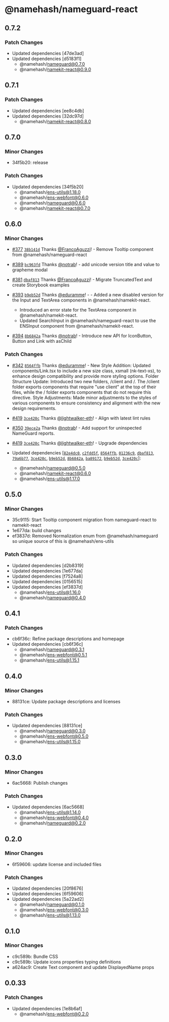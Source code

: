 # @namehash/nameguard-react

## 0.7.2

### Patch Changes

- Updated dependencies [47de3ad]
- Updated dependencies [d5183f1]
  - @namehash/nameguard@0.7.0
  - @namehash/namekit-react@0.9.0

## 0.7.1

### Patch Changes

- Updated dependencies [ee8c4db]
- Updated dependencies [32dc97d]
  - @namehash/namekit-react@0.8.0

## 0.7.0

### Minor Changes

- 34f5b20: release

### Patch Changes

- Updated dependencies [34f5b20]
  - @namehash/ens-utils@1.18.0
  - @namehash/ens-webfont@0.6.0
  - @namehash/nameguard@0.6.0
  - @namehash/namekit-react@0.7.0

## 0.6.0

### Minor Changes

- [#377](https://github.com/namehash/namekit/pull/377) [`38b141d`](https://github.com/namehash/namekit/commit/38b141dd588ebf7f6b38fa78561242a762c6a7ee) Thanks [@FrancoAguzzi](https://github.com/FrancoAguzzi)! - Remove Tooltip component from @namehash/nameguard-react

- [#389](https://github.com/namehash/namekit/pull/389) [`bc963fd`](https://github.com/namehash/namekit/commit/bc963fd65e8bb791283a76c0b66d732948635fef) Thanks [@notrab](https://github.com/notrab)! - add unicode version title and value to grapheme modal

- [#381](https://github.com/namehash/namekit/pull/381) [`dbaf813`](https://github.com/namehash/namekit/commit/dbaf8138521633ee1cad525468a918ee8ed357a1) Thanks [@FrancoAguzzi](https://github.com/FrancoAguzzi)! - Migrate TruncatedText and create Storybook examples

- [#393](https://github.com/namehash/namekit/pull/393) [`b9eb52d`](https://github.com/namehash/namekit/commit/b9eb52da0e2cab98ecafde290dd0eef86ff3d48e) Thanks [@eduramme](https://github.com/eduramme)! - - Added a new disabled version for the Input and TextArea components in @namehash/namekit-react.

  - Introduced an error state for the TextArea component in @namehash/namekit-react.
  - Updated SearchInput in @namehash/nameguard-react to use the ENSInput component from @namehash/namekit-react.

- [#394](https://github.com/namehash/namekit/pull/394) [`8b6842a`](https://github.com/namehash/namekit/commit/8b6842ad1266611b578e70b02dd30d3694b0313d) Thanks [@notrab](https://github.com/notrab)! - Introduce new API for IconButton, Button and Link with asChild

### Patch Changes

- [#342](https://github.com/namehash/namekit/pull/342) [`8564ffb`](https://github.com/namehash/namekit/commit/8564ffbd0558598ca386a92531bb9ccba261877f) Thanks [@eduramme](https://github.com/eduramme)! - New Style Addition: Updated components/Link.tsx to include a new size class, xsmall (nk-text-xs), to enhance design compatibility and provide more styling options.
  Folder Structure Update: Introduced two new folders, /client and /. The /client folder exports components that require "use client" at the top of their files, while the / folder exports components that do not require this directive.
  Style Adjustments: Made minor adjustments to the styles of various components to ensure consistency and alignment with the new design requirements.

- [#419](https://github.com/namehash/namekit/pull/419) [`3ce420c`](https://github.com/namehash/namekit/commit/3ce420ce297392f0285265fed01bd8abf2a68313) Thanks [@lightwalker-eth](https://github.com/lightwalker-eth)! - Align with latest lint rules

- [#350](https://github.com/namehash/namekit/pull/350) [`39ece2a`](https://github.com/namehash/namekit/commit/39ece2a329fb6d8888f834281e611a774124e33e) Thanks [@notrab](https://github.com/notrab)! - Add support for uninspected NameGuard reports.

- [#419](https://github.com/namehash/namekit/pull/419) [`3ce420c`](https://github.com/namehash/namekit/commit/3ce420ce297392f0285265fed01bd8abf2a68313) Thanks [@lightwalker-eth](https://github.com/lightwalker-eth)! - Upgrade dependencies

- Updated dependencies [[`82e4dc0`](https://github.com/namehash/namekit/commit/82e4dc044ef9ccf8d44bc0617e3a77f9d7a94ca8), [`c2fdd5f`](https://github.com/namehash/namekit/commit/c2fdd5f83bc575bd1c7632503cc4da9d87c9da1a), [`8564ffb`](https://github.com/namehash/namekit/commit/8564ffbd0558598ca386a92531bb9ccba261877f), [`01236c9`](https://github.com/namehash/namekit/commit/01236c9e547cb0820b682c7064d73f85942698ae), [`dbaf813`](https://github.com/namehash/namekit/commit/dbaf8138521633ee1cad525468a918ee8ed357a1), [`79a6b77`](https://github.com/namehash/namekit/commit/79a6b77c92f5893daccebabfc6c26d51ec909be7), [`3ce420c`](https://github.com/namehash/namekit/commit/3ce420ce297392f0285265fed01bd8abf2a68313), [`b9eb52d`](https://github.com/namehash/namekit/commit/b9eb52da0e2cab98ecafde290dd0eef86ff3d48e), [`8b6842a`](https://github.com/namehash/namekit/commit/8b6842ad1266611b578e70b02dd30d3694b0313d), [`ba89172`](https://github.com/namehash/namekit/commit/ba89172f2d22fbb5a32f7b1939926d5e89f3b2cd), [`b9eb52d`](https://github.com/namehash/namekit/commit/b9eb52da0e2cab98ecafde290dd0eef86ff3d48e), [`3ce420c`](https://github.com/namehash/namekit/commit/3ce420ce297392f0285265fed01bd8abf2a68313)]:
  - @namehash/nameguard@0.5.0
  - @namehash/namekit-react@0.6.0
  - @namehash/ens-utils@1.17.0

## 0.5.0

### Minor Changes

- 35c9115: Start Tooltip component migration from nameguard-react to namekit-react
- 1e677da: build changes
- ef3837d: Removed Normalization enum from @namehash/nameguard so unique source of this is @namehash/ens-utils

### Patch Changes

- Updated dependencies [d2b8319]
- Updated dependencies [1e677da]
- Updated dependencies [f7524a8]
- Updated dependencies [0156515]
- Updated dependencies [ef3837d]
  - @namehash/ens-utils@1.16.0
  - @namehash/nameguard@0.4.0

## 0.4.1

### Patch Changes

- cb6f36c: Refine package descriptions and homepage
- Updated dependencies [cb6f36c]
  - @namehash/nameguard@0.3.1
  - @namehash/ens-webfont@0.5.1
  - @namehash/ens-utils@1.15.1

## 0.4.0

### Minor Changes

- 88131ce: Update package descriptions and licenses

### Patch Changes

- Updated dependencies [88131ce]
  - @namehash/nameguard@0.3.0
  - @namehash/ens-webfont@0.5.0
  - @namehash/ens-utils@1.15.0

## 0.3.0

### Minor Changes

- 6ac5668: Publish changes

### Patch Changes

- Updated dependencies [6ac5668]
  - @namehash/ens-utils@1.14.0
  - @namehash/ens-webfont@0.4.0
  - @namehash/nameguard@0.2.0

## 0.2.0

### Minor Changes

- 6f59606: update license and included files

### Patch Changes

- Updated dependencies [20f8676]
- Updated dependencies [6f59606]
- Updated dependencies [5a22ad2]
  - @namehash/nameguard@0.1.0
  - @namehash/ens-webfont@0.3.0
  - @namehash/ens-utils@1.13.0

## 0.1.0

### Minor Changes

- c9c589b: Bundle CSS
- c9c589b: Update icons properties typing definitions
- a624ac9: Create Text component and update DisplayedName props

## 0.0.33

### Patch Changes

- Updated dependencies [1e8b6af]
  - @namehash/ens-webfont@0.2.0
